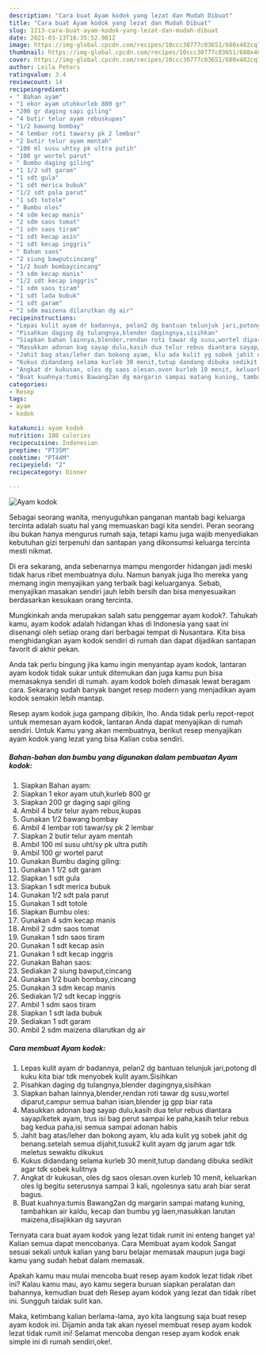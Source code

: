 ```yaml
---
description: "Cara buat Ayam kodok yang lezat dan Mudah Dibuat"
title: "Cara buat Ayam kodok yang lezat dan Mudah Dibuat"
slug: 1213-cara-buat-ayam-kodok-yang-lezat-dan-mudah-dibuat
date: 2021-03-13T16:35:52.981Z
image: https://img-global.cpcdn.com/recipes/10ccc30777c03651/680x482cq70/ayam-kodok-foto-resep-utama.jpg
thumbnail: https://img-global.cpcdn.com/recipes/10ccc30777c03651/680x482cq70/ayam-kodok-foto-resep-utama.jpg
cover: https://img-global.cpcdn.com/recipes/10ccc30777c03651/680x482cq70/ayam-kodok-foto-resep-utama.jpg
author: Leila Peters
ratingvalue: 3.4
reviewcount: 14
recipeingredient:
- " Bahan ayam"
- "1 ekor ayam utuhkurleb 800 gr"
- "200 gr daging sapi giling"
- "4 butir telur ayam rebuskupas"
- "1/2 bawang bombay"
- "4 lembar roti tawarsy pk 2 lembar"
- "2 butir telur ayam mentah"
- "100 ml susu uhtsy pk ultra putih"
- "100 gr wortel parut"
- " Bumbu daging giling"
- "1 1/2 sdt garam"
- "1 sdt gula"
- "1 sdt merica bubuk"
- "1/2 sdt pala parut"
- "1 sdt totole"
- " Bumbu oles"
- "4 sdm kecap manis"
- "2 sdm saos tomat"
- "1 sdn saos tiram"
- "1 sdt kecap asin"
- "1 sdt kecap inggris"
- " Bahan saos"
- "2 siung bawputcincang"
- "1/2 buah bombaycincang"
- "3 sdm kecap manis"
- "1/2 sdt kecap inggris"
- "1 sdm saos tiram"
- "1 sdt lada bubuk"
- "1 sdt garam"
- "2 sdm maizena dilarutkan dg air"
recipeinstructions:
- "Lepas kulit ayam dr badannya, pelan2 dg bantuan telunjuk jari,potong dl kuku kita biar tdk menyobek kulit ayam.Sisihkan"
- "Pisahkan daging dg tulangnya,blender dagingnya,sisihkan"
- "Siapkan bahan lainnya,blender,rendan roti tawar dg susu,wortel diparut,campur semua bahan isian,blender jg gpp biar rata"
- "Masukkan adonan bag sayap dulu,kasih dua telur rebus diantara sayap/ketek ayam, trus isi bag perut sampai ke paha,kasih telur rebus bag kedua paha,isi semua sampai adonan habis"
- "Jahit bag atas/leher dan bokong ayam, klu ada kulit yg sobek jahit dg benang.setelah semua dijahit,tusuk2 kulit ayam dg jarum agar tdk meletus sewaktu dikukus"
- "Kukus didandang selama kurleb 30 menit,tutup dandang dibuka sedikit agar tdk sobek kulitnya"
- "Angkat dr kukusan, oles dg saos olesan.oven kurleb 10 menit, keluarkan oles lg begitu seterusnya sampai 3 kali, ngolesnya satu arah biar serat bagus."
- "Buat kuahnya:tumis Bawang2an dg margarin sampai matang kuning, tambahkan air kaldu, kecap dan bumbu yg laen,masukkan larutan maizena,disajikkan dg sayuran"
categories:
- Resep
tags:
- ayam
- kodok

katakunci: ayam kodok 
nutrition: 108 calories
recipecuisine: Indonesian
preptime: "PT35M"
cooktime: "PT44M"
recipeyield: "2"
recipecategory: Dinner

---
```



![Ayam kodok](https://img-global.cpcdn.com/recipes/10ccc30777c03651/680x482cq70/ayam-kodok-foto-resep-utama.jpg)

Sebagai seorang wanita, menyuguhkan panganan mantab bagi keluarga tercinta adalah suatu hal yang memuaskan bagi kita sendiri. Peran seorang ibu bukan hanya mengurus rumah saja, tetapi kamu juga wajib menyediakan kebutuhan gizi terpenuhi dan santapan yang dikonsumsi keluarga tercinta mesti nikmat.

Di era  sekarang, anda sebenarnya mampu mengorder hidangan jadi meski tidak harus ribet membuatnya dulu. Namun banyak juga lho mereka yang memang ingin menyajikan yang terbaik bagi keluarganya. Sebab, menyajikan masakan sendiri jauh lebih bersih dan bisa menyesuaikan berdasarkan kesukaan orang tercinta. 



Mungkinkah anda merupakan salah satu penggemar ayam kodok?. Tahukah kamu, ayam kodok adalah hidangan khas di Indonesia yang saat ini disenangi oleh setiap orang dari berbagai tempat di Nusantara. Kita bisa menghidangkan ayam kodok sendiri di rumah dan dapat dijadikan santapan favorit di akhir pekan.

Anda tak perlu bingung jika kamu ingin menyantap ayam kodok, lantaran ayam kodok tidak sukar untuk ditemukan dan juga kamu pun bisa memasaknya sendiri di rumah. ayam kodok boleh dimasak lewat beragam cara. Sekarang sudah banyak banget resep modern yang menjadikan ayam kodok semakin lebih mantap.

Resep ayam kodok juga gampang dibikin, lho. Anda tidak perlu repot-repot untuk memesan ayam kodok, lantaran Anda dapat menyajikan di rumah sendiri. Untuk Kamu yang akan membuatnya, berikut resep menyajikan ayam kodok yang lezat yang bisa Kalian coba sendiri.

<!--inarticleads1-->

##### Bahan-bahan dan bumbu yang digunakan dalam pembuatan Ayam kodok:

1. Siapkan  Bahan ayam:
1. Siapkan 1 ekor ayam utuh,kurleb 800 gr
1. Siapkan 200 gr daging sapi giling
1. Ambil 4 butir telur ayam rebus,kupas
1. Gunakan 1/2 bawang bombay
1. Ambil 4 lembar roti tawar/sy pk 2 lembar
1. Siapkan 2 butir telur ayam mentah
1. Ambil 100 ml susu uht/sy pk ultra putih
1. Ambil 100 gr wortel parut
1. Gunakan  Bumbu daging giling:
1. Gunakan 1 1/2 sdt garam
1. Siapkan 1 sdt gula
1. Siapkan 1 sdt merica bubuk
1. Gunakan 1/2 sdt pala parut
1. Gunakan 1 sdt totole
1. Siapkan  Bumbu oles:
1. Gunakan 4 sdm kecap manis
1. Ambil 2 sdm saos tomat
1. Gunakan 1 sdn saos tiram
1. Gunakan 1 sdt kecap asin
1. Gunakan 1 sdt kecap inggris
1. Gunakan  Bahan saos:
1. Sediakan 2 siung bawput,cincang
1. Gunakan 1/2 buah bombay,cincang
1. Gunakan 3 sdm kecap manis
1. Sediakan 1/2 sdt kecap inggris
1. Ambil 1 sdm saos tiram
1. Siapkan 1 sdt lada bubuk
1. Sediakan 1 sdt garam
1. Ambil 2 sdm maizena dilarutkan dg air




<!--inarticleads2-->

##### Cara membuat Ayam kodok:

1. Lepas kulit ayam dr badannya, pelan2 dg bantuan telunjuk jari,potong dl kuku kita biar tdk menyobek kulit ayam.Sisihkan
1. Pisahkan daging dg tulangnya,blender dagingnya,sisihkan
1. Siapkan bahan lainnya,blender,rendan roti tawar dg susu,wortel diparut,campur semua bahan isian,blender jg gpp biar rata
1. Masukkan adonan bag sayap dulu,kasih dua telur rebus diantara sayap/ketek ayam, trus isi bag perut sampai ke paha,kasih telur rebus bag kedua paha,isi semua sampai adonan habis
1. Jahit bag atas/leher dan bokong ayam, klu ada kulit yg sobek jahit dg benang.setelah semua dijahit,tusuk2 kulit ayam dg jarum agar tdk meletus sewaktu dikukus
1. Kukus didandang selama kurleb 30 menit,tutup dandang dibuka sedikit agar tdk sobek kulitnya
1. Angkat dr kukusan, oles dg saos olesan.oven kurleb 10 menit, keluarkan oles lg begitu seterusnya sampai 3 kali, ngolesnya satu arah biar serat bagus.
1. Buat kuahnya:tumis Bawang2an dg margarin sampai matang kuning, tambahkan air kaldu, kecap dan bumbu yg laen,masukkan larutan maizena,disajikkan dg sayuran




Ternyata cara buat ayam kodok yang lezat tidak rumit ini enteng banget ya! Kalian semua dapat mencobanya. Cara Membuat ayam kodok Sangat sesuai sekali untuk kalian yang baru belajar memasak maupun juga bagi kamu yang sudah hebat dalam memasak.

Apakah kamu mau mulai mencoba buat resep ayam kodok lezat tidak ribet ini? Kalau kamu mau, ayo kamu segera buruan siapkan peralatan dan bahannya, kemudian buat deh Resep ayam kodok yang lezat dan tidak ribet ini. Sungguh taidak sulit kan. 

Maka, ketimbang kalian berlama-lama, ayo kita langsung saja buat resep ayam kodok ini. Dijamin anda tak akan nyesel membuat resep ayam kodok lezat tidak rumit ini! Selamat mencoba dengan resep ayam kodok enak simple ini di rumah sendiri,oke!.

